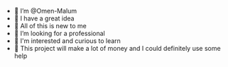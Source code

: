 - 👋 I’m @Omen-Malum
- 🧠 I have a great idea
- 🤯 All of this is new to me
- 🤝 I’m looking for a professional
- 💯 I'm interested and curious to learn
- 💪 This project will make a lot of money and I could definitely use some help
<!---
Omen-Malum/Omen-Malum is a ✨ special ✨ repository because its `README.md` (this file) appears on your GitHub profile.
You can click the Preview link to take a look at your changes.
--->
